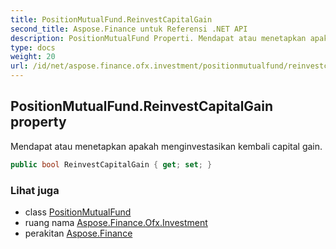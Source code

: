 ```yaml
---
title: PositionMutualFund.ReinvestCapitalGain
second_title: Aspose.Finance untuk Referensi .NET API
description: PositionMutualFund Properti. Mendapat atau menetapkan apakah menginvestasikan kembali capital gain.
type: docs
weight: 20
url: /id/net/aspose.finance.ofx.investment/positionmutualfund/reinvestcapitalgain/
---
```

## PositionMutualFund.ReinvestCapitalGain property

Mendapat atau menetapkan apakah menginvestasikan kembali capital gain.

```csharp
public bool ReinvestCapitalGain { get; set; }
```

### Lihat juga

* class [PositionMutualFund](../)
* ruang nama [Aspose.Finance.Ofx.Investment](../../positionmutualfund/)
* perakitan [Aspose.Finance](../../../)


